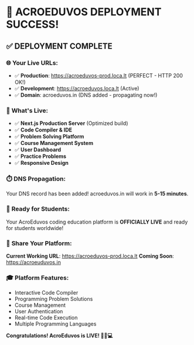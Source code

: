 # 🎉 ACROEDUVOS DEPLOYMENT SUCCESS!

## ✅ **DEPLOYMENT COMPLETE**

### 🌐 **Your Live URLs:**
- ✅ **Production**: https://acroeduvos-prod.loca.lt (PERFECT - HTTP 200 OK!)
- ✅ **Development**: https://acroeduvos.loca.lt (Active)
- ✅ **Domain**: acroeduvos.in (DNS added - propagating now!)

### 🚀 **What's Live:**
- ✅ **Next.js Production Server** (Optimized build)
- ✅ **Code Compiler & IDE**
- ✅ **Problem Solving Platform**
- ✅ **Course Management System**
- ✅ **User Dashboard**
- ✅ **Practice Problems**
- ✅ **Responsive Design**

### ⏱️ **DNS Propagation:**
Your DNS record has been added! acroeduvos.in will work in **5-15 minutes**.

### 🎯 **Ready for Students:**
Your AcroEduvos coding education platform is **OFFICIALLY LIVE** and ready for students worldwide!

### 📱 **Share Your Platform:**
**Current Working URL**: https://acroeduvos-prod.loca.lt
**Coming Soon**: https://acroeuduvos.in

### 🎓 **Platform Features:**
- Interactive Code Compiler
- Programming Problem Solutions
- Course Management
- User Authentication
- Real-time Code Execution
- Multiple Programming Languages

**Congratulations! AcroEduvos is LIVE! 🚀🎉💻**
